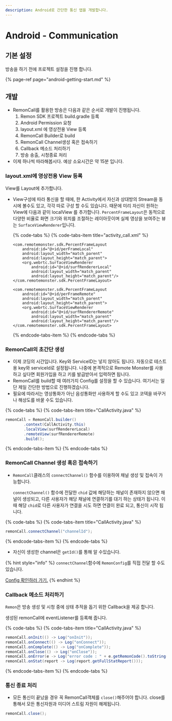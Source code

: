 ```yaml
---
description: Android로 간단한 통신 앱을 개발합니다.
---
```


# Android - Communication

## 기본 설정

방송을 하기 전에 프로젝트 설정을 진행 합니다.

{% page-ref page="android-getting-start.md" %}

## 개발

* RemonCall를 활용한 방송은 다음과 같은 순서로 개발이 진행됩니다.
  1. Remon SDK 프로젝트 build.gradle 등록
  2. Android Permission 요청
  3. layout.xml 에 영상전용 View 등록
  4. RemonCall Builder로 build
  5. RemonCall Channel생성 혹은 접속하기
  6. Callback 메소드 처리하기
  7. 방송 송출,  시청종료 처리
* 이제 하나씩 따라해봅시다. 예상 소요시간은 약 15분 입니다.

### layout.xml에 영상전용 View 등록

View를 Layout에 추가합니다.

* View구성에 따라 통신을 할 때에, 한 Activity에서 자신과 상대방의 Stream을 동시에 볼수도 있고, 각각 따로 구성 할 수도 있습니다. 때문에 미리 자신이 원하는 View에 다음과 같이 localView 를 추가합니다. `PercentFrameLayout`은 동적으로 다양한 비율로 화면 크기와 위치를 조절하는 레이아웃이며 실제 영상을 보여주는 뷰는 `SurfaceViewRenderer`입니다.  




  {% code-tabs %}
  {% code-tabs-item title="activity\_call.xml" %}
  ```markup
  <com.remotemonster.sdk.PercentFrameLayout
      android:id="@+id/perFrameLocal"
      android:layout_width="match_parent"
      android:layout_height="match_parent">
      <org.webrtc.SurfaceViewRenderer
          android:id="@+id/surfRendererLocal"
          android:layout_width="match_parent"
          android:layout_height="match_parent"/>
  </com.remotemonster.sdk.PercentFrameLayout>

  <com.remotemonster.sdk.PercentFrameLayout
      android:id="@+id/perFrameRemote"
      android:layout_width="match_parent"
      android:layout_height="match_parent">
      <org.webrtc.SurfaceViewRenderer
          android:id="@+id/surfRendererRemote"
          android:layout_width="match_parent"
          android:layout_height="match_parent"/>
  </com.remotemonster.sdk.PercentFrameLayout>
  ```
  {% endcode-tabs-item %}
  {% endcode-tabs %}

### RemonCall의 초간단 생성

* 이제 코딩의 시간입니다. Key와 ServiceID는 넣지 않아도 됩니다. 자동으로 테스트용 key와 serviceId로 설정됩니다. 나중에 본격적으로 Remote Monster를 사용하고 싶다면 회원가입을 하고 키를 발급받아서 입력하면 됩니다.
* RemonCall를 build할 때 여러가지 Config를 설정을 할 수 있습니다. 여기서는 일단 제일 간단한 방법으로 진행하겠습니다.
* 필요에 따라서는 영상통화가 아닌 음성통화만 사용하게 할 수도 있고 코덱을 바꾸거나 해상도를 바꿀 수도 있습니다.

{% code-tabs %}
{% code-tabs-item title="CallActivity.java" %}
```java
remonCall = RemonCall.builder()
        .context(CallActivity.this)
        .localView(surfRendererLocal)
        .remoteView(surfRendererRemote)
        .build();
```
{% endcode-tabs-item %}
{% endcode-tabs %}

 

### RemonCall Channel 생성 혹은 접속하기

* `RemonCall`클래스의 `connectChannel()` 함수를 이용하여 채널 생성 및 접속이 가능합니다.

  `connectChannel()` 함수에 전달한 `chid` 값에 해당하는 채널이 존재하지 않으면 채널이 생성되고, 다른 사용자가 해당 채널에 연결하기를 대기 하는 상태가 됩니다. 이때 해당 `chid`로 다른 사용자가 연결을 시도 하면 연결이 완료 되고, 통신이 시작 됩니다.

{% code-tabs %}
{% code-tabs-item title="CallActivity.java" %}
```java
remonCall.connectChannel("channelId");
```
{% endcode-tabs-item %}
{% endcode-tabs %}

* 자신이 생성한 channel은 `getId()`를 통해 알 수있습니다. 

{% hint style="info" %}
`connectChannel`함수에 `RemonConfig`를 직접 전달 할 수도있습니다.

[Config 확인하러 가기.]()
{% endhint %}

### Callback 메소드 처리하기

`Remon`은 방송 생성 및 시청 중에 상태 추적을 돕기 위한  Callback을 제공 합니다.

생성된 remonCall에 eventListener를 등록해 줍니다.

{% code-tabs %}
{% code-tabs-item title="CallActivity.java" %}
```java
remonCall.onInit(() -> Log("onInit"));
remonCall.onConnect(() -> Log("onConnect"));
remonCall.onComplete(() -> Log("onComplete"));
remonCall.onClose(() -> Log("onClose"));
remonCall.onError(e -> Log("error code : " + e.getRemonCode().toString()));
remonCall.onStat(report -> Log(report.getFullStatReport()));
```
{% endcode-tabs-item %}
{% endcode-tabs %}

### 통신 종료 처리

* 모든 통신이 끝났을 경우 꼭 RemonCall객체를 `close()`해주어야 합니다. close를 통해서 모든 통신자원과 미디어 스트림 자원이 해제됩니다.

```java
remonCall.close();
```



